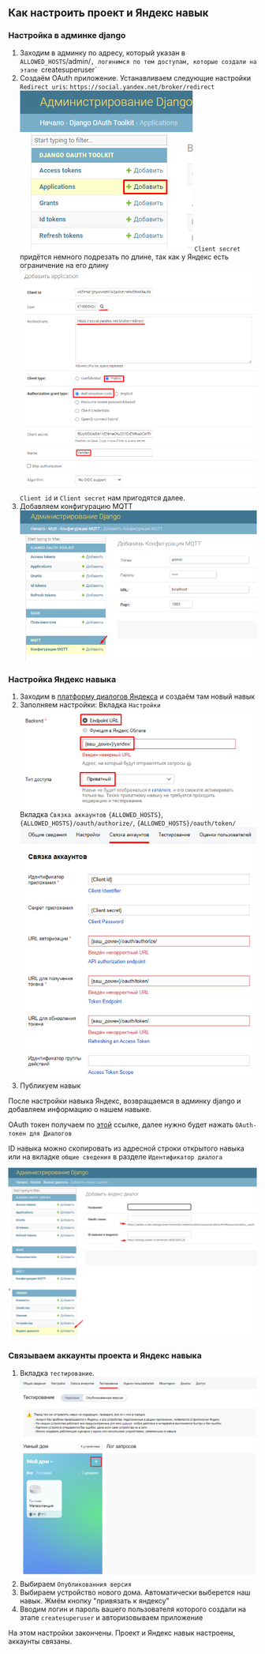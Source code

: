 ## Как настроить проект и Яндекс навык

### Настройка в админке django

1. Заходим в админку по адресу, который указан в `ALLOWED_HOSTS`/admin/`, логинимся по тем доступам, которые создали на
   этапе `createsuperuser`
2. Создаём OAuth приложение. Устанавливаем следующие
   настройки `Redirect uris`: `https://social.yandex.net/broker/redirect`
   ![OAuth Application](assets/images/oauth_application.png)
   `Client secret` придётся немного подрезать по длине, так как у Яндекс есть ограничение на его длину
   ![OAuth Application params](assets/images/oauth_application_params.png)
   `Client id` и `Client secret` нам пригодятся далее.
3. Добавляем конфигурацию MQTT
   ![mqtt params](assets/images/mqtt_params.png)

### Настройка Яндекс навыка

1. Заходим в [платформу диалогов Яндекса](https://dialogs.yandex.ru/developer "Платформа диалогов") и создаём там новый
   навык
2. Заполняем настройки:
   Вкладка `Настройки`
   ![Backend endpoint url](assets/images/backend_endpoint_url.png)
   Вкладка `Связка аккаунтов`
   `{ALLOWED_HOSTS}`, `{ALLOWED_HOSTS}/oauth/authorize/`, `{ALLOWED_HOSTS}/oauth/token/`
   ![Authorization](assets/images/authorization.png)
3. Публикуем навык

После настройки навыка Яндекс, возвращаемся в админку django и добавляем информацию о нашем навыке.

OAuth токен получаем по [этой](https://dialogs.yandex.ru/developer "Платформа диалогов") ссылке, далее нужно будет
нажать `OAuth-токен для Диалогов`

ID навыка можно скопировать из адресной строки открытого навыка или на вкладке `общие сведения` в
разделе `Идентификатор диалога`

![Yandex dialog params](assets/images/yandex_dialog_params.png)

### Связываем аккаунты проекта и Яндекс навыка

1. Вкладка `тестирование`.
   ![img.png](assets/images/yandex_testing_add_account.png)
3. Выбираем `Опубликованния версия`
4. Выбираем устройство нового дома. Автоматически выберется наш навык. Жмём кнопку "привязать к яндексу"
5. Вводим логин и пароль вашего пользователя которого создали на этапе `createsuperuser` и авторизовываем приложение

На этом настройки закончены. Проект и Яндекс навык настроены, аккаунты связаны.
